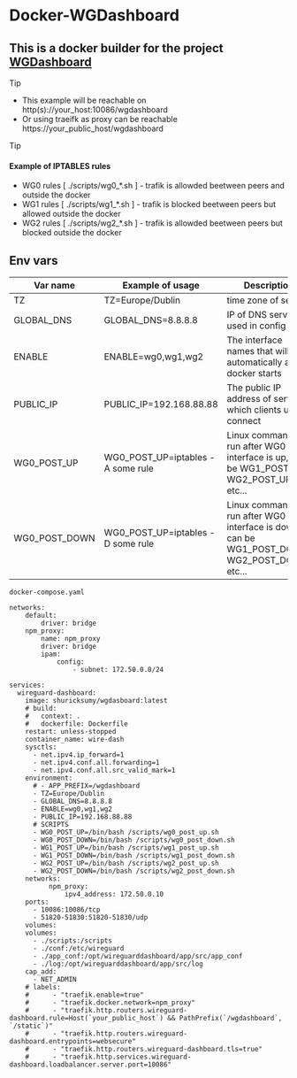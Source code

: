 # Docker-WGDashboard

##  This is a docker builder for the project [**WGDashboard**](https://github.com/donaldzou/WGDashboard)

> [!TIP]
> - This example will be reachable on http(s)://your_host:10086/wgdashboard
> - Or using traeifk as proxy can be reachable https://your_public_host/wgdashboard

> [!TIP]
> #### Example of IPTABLES rules
> - WG0 rules [ ./scripts/wg0_*.sh ] - trafik is allowded beetween peers and outside the docker
> - WG1 rules [ ./scripts/wg1_*.sh ] - trafik is blocked beetween peers but allowed outside the docker
> - WG2 rules [ ./scripts/wg2_*.sh ] - trafik is allowded beetween peers but blocked outside the docker

## Env vars
| Var name | Example of usage | Description |
|---|----|---|
| TZ | TZ=Europe/Dublin | time zone of server |
| GLOBAL_DNS | GLOBAL_DNS=8.8.8.8 | IP of DNS server used in config files|
| ENABLE | ENABLE=wg0,wg1,wg2 | The interface names that will start automatically after docker starts|
| PUBLIC_IP | PUBLIC_IP=192.168.88.88 | The public IP address of server which clients use to connect|
| WG0_POST_UP | WG0_POST_UP=iptables -A some rule | Linux command to run after WG0 interface is up, can be WG1_POST_UP, WG2_POST_UP, etc...|
| WG0_POST_DOWN | WG0_POST_UP=iptables -D some rule  | Linux command to run after WG0 interface is down, can be WG1_POST_DOWN, WG2_POST_DOWN, etc...|


`docker-compose.yaml`
```
networks:
    default:
        driver: bridge
    npm_proxy:
        name: npm_proxy
        driver: bridge
        ipam:
            config:
                - subnet: 172.50.0.0/24

services:
  wireguard-dashboard:
    image: shuricksumy/wgdasboard:latest
    # build:
    #   context: .
    #   dockerfile: Dockerfile
    restart: unless-stopped
    container_name: wire-dash
    sysctls:
      - net.ipv4.ip_forward=1
      - net.ipv4.conf.all.forwarding=1
      - net.ipv4.conf.all.src_valid_mark=1
    environment:
      # - APP_PREFIX=/wgdashboard
      - TZ=Europe/Dublin
      - GLOBAL_DNS=8.8.8.8
      - ENABLE=wg0,wg1,wg2
      - PUBLIC_IP=192.168.88.88
      # SCRIPTS
      - WG0_POST_UP=/bin/bash /scripts/wg0_post_up.sh
      - WG0_POST_DOWN=/bin/bash /scripts/wg0_post_down.sh
      - WG1_POST_UP=/bin/bash /scripts/wg1_post_up.sh
      - WG1_POST_DOWN=/bin/bash /scripts/wg1_post_down.sh
      - WG2_POST_UP=/bin/bash /scripts/wg2_post_up.sh
      - WG2_POST_DOWN=/bin/bash /scripts/wg2_post_down.sh
    networks:
          npm_proxy:
              ipv4_address: 172.50.0.10
    ports:
      - 10086:10086/tcp
      - 51820-51830:51820-51830/udp
    volumes:
    volumes:
      - ./scripts:/scripts
      - ./conf:/etc/wireguard
      - ./app_conf:/opt/wireguarddashboard/app/src/app_conf
      - ./log:/opt/wireguarddashboard/app/src/log
    cap_add:
      - NET_ADMIN
    # labels:
    #      - "traefik.enable=true"
    #      - "traefik.docker.network=npm_proxy"
    #      - "traefik.http.routers.wireguard-dashboard.rule=Host(`your_public_host`) && PathPrefix(`/wgdashboard`, `/static`)"
    #      - "traefik.http.routers.wireguard-dashboard.entrypoints=websecure"
    #      - "traefik.http.routers.wireguard-dashboard.tls=true"
    #      - "traefik.http.services.wireguard-dashboard.loadbalancer.server.port=10086"
```

